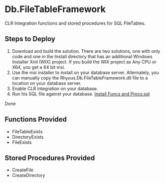 # Db.FileTableFramework

CLR Integration functions and stored procedures for SQL FileTables.

## Steps to Deploy
1. Download and build the solution. There are two solutions, one with only code and one in the Install directory that has an additional Windows Installer Xml (WIX) project. If you build the WIX project as Any CPU or X64, you get a 64 bit msi.
2. Use the msi installer to install on your database server. Alternately, you can manually copy the Rhyous.Db.FileTableFramework.dll file to a location on your database server.
3. Enable CLR integration on your database.
4. Run his SQL file against your database.
[Install Funcs and Procs.sql](https://github.com/rhyous/Db.FileTableFramework/blob/master/src/Rhyous.Db.FileTableFramework/Sql/Install%20Funcs%20and%20Procs.sql)

Done

## Functions Provided

- FileTableExists 
- DirectoryExists
- FileExists

## Stored Procedures Provided

- CreateFile
- CreateDirectory
